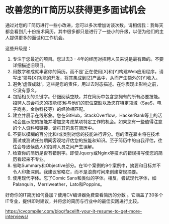 # 改善您的IT简历以获得更多面试机会

通过对您的IT简历进行一些小改进，您可以多次增加访谈次数。请相信我：我每天都会看到几十份技术简历，其中很多都只是进行了一些小的升级，以便为他们的主人提供更多的面试和工作机会。

这些升级是：

1. 专注于您最近的项目。您过去3 - 4年的经历对招聘人员来说是最有趣的。不要详细描述旧项目。
2. 用数字和成就丰富你的简历。而不是'正在使用[X]和[Y]构建Web应用程序，请写出'领导[X]功能的开发，将其集成到[Z]产品中，从而产生额外的[Y]收入。
3. 避免'虚假成就'。这些是您的责任，用过去时态描述。在你表现出影响之前，它没有意义。
4. 包括相关的关键字。仔细阅读空缺，并在简历中包含您拥有的所有必要技能。招聘人员会将您的技能/职称与他们的职位空缺以及您在特定领域（SaaS，电子商务，金融科技等）的经验相匹配。
5. 建立并展示在线形象。您在GitHub，StackOverflow，HackerRank等上的活动会显示您的技能并增加您考虑某项特定工作的机会。如果您有一些值得注意的个人资料和链接，请将其包含在简历中。
6. 不要以模糊的百分比和/或类别对您的技能进行评分。您的潜在雇主将在技术面试或测试任务期间客观地评估您的技能和知识。至于简历中的自我评估，往往会导致候选人和招聘人员之间产生误解。
7. 检查你的简历是否有错别字。即使Jquery或Nginx等技术的错误拼写使您的简历看起来不专业。
8. 省略Summary和Objective部分。在10个案例的9个案例中，摘要和目标并不令人印象深刻。我建议省略它，而不是浪费时间来创建常规摘要。
9. 使用现代字体。忘了Comic Sans和类似的字体。相反，尝试现代字体，如Palanquin，Merriweather，Lato和Poppins。

好奇你的IT简历如何叠加？使用CV编译器免费查看简历的分数  。它涵盖了30多个IT专业，提供即时建议，并将您的简历与行业中的最佳实践进行比较。

https://cvcompiler.com/blog/facelift-your-it-resume-to-get-more-interviews/
